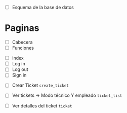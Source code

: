 - [ ] Esquema de la base de datos

# Paginas
- [ ] Cabecera
- [ ] Funciones

+ [ ] index
+ [ ] Log in
+ [ ] Log out
+ [ ] Sign in

- [ ] Crear Ticket ``create_ticket``
- [ ] Ver tickets -> Modo técnico Y empleado `ticket_list`
- [ ] Ver detalles del ticket `ticket`





